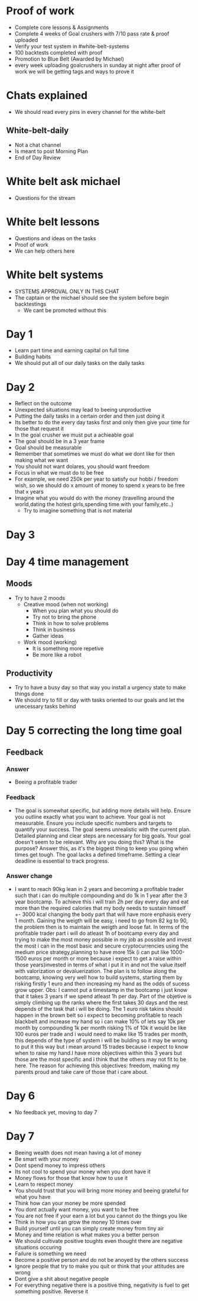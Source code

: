 # Proof of work
- Complete core lessons & Assignments
- Complete 4 weeks of Goal crushers with 7/10 pass rate & proof uploaded
- Verify your test system in #white-belt-systems
- 100 backtests completed with proof
- Promotion to Blue Belt (Awarded by Michael)
- every week uploading goalcrushers in sunday at night after proof of work we will be getting tags and ways to prove it
# Chats explained
- We should read every pins in every channel for the white-belt
## White-belt-daily
- Not a chat channel
- Is meant to post Morning Plan
- End of Day Review
# White belt ask michael
- Questions for the stream
# White belt lessons
- Questions and ideas on the tasks
- Proof of work
- We can help others here
# White belt systems
- SYSTEMS APPROVAL ONLY IN THIS CHAT
- The captain or the michael should see the system before begin backtestings
  - We cant be promoted without this
# Day 1
- Learn part time and earning capital on full time
- Building habits 
- We should put all of our daily tasks on the daily tasks
# Day 2
- Reflect on the outcome
- Unexpected situations may lead to beeing unproductive
- Putting the daily tasks in a certain order and then just doing it
- Its better to do the every day tasks first and only then give your time for those that request it
- In the goal crusher we must put a achieable goal
- The goal should be in a 3 year frame
- Goal should be measurable
- Remember that sometimes we must do what we dont like for then making what we want
- You should not want dolares, you should want freedom
- Focus in what we must do to be free
- For example, we need 250k per year to satisfy our hobbi / freedom wish, so we should do x amount of money to spend x years to be free that x years
- Imagine what you would do with the money (travelling around the world,dating the hotest girls,spending time with your family,etc..)
  - Try to imagine something that is not material
# Day 3
# Day 4 time management
## Moods
- Try to have 2 moods
  - Creative mood (when not working)
    - When you plan what you should do
    - Try not to bring the phone
    - Think in how to solve problems
    - Think in business
    - Gather ideas
  - Work mood (working)
    - It is something more repetive
    - Be more like a robot
## Productivity
- Try to have a busy day so that way you install a urgency state to make things done
- We should try to fill or day with tasks oriented to our goals and let the unecessary tasks behind
# Day 5 correcting the long time goal
## Feedback
### Answer
- Beeing a profitable trader
### Feedback
- The goal is somewhat specific, but adding more details will help. Ensure you outline exactly what you want to achieve. Your goal is not measurable. Ensure you include specific numbers and targets to quantify your success. The goal seems unrealistic with the current plan. Detailed planning and clear steps are necessary for big goals. Your goal doesn't seem to be relevant. Why are you doing this? What is the purpose? Answer this, as it's the biggest thing to keep you going when times get tough. The goal lacks a defined timeframe. Setting a clear deadline is essential to track progress.
### Answer change
- I want to reach 90kg lean in 2 years and becoming a profitable trader such that i can do multiple compounding and do 1k in 1 year after the 3 year bootcamp. To achieve this i will train 2h per day every day and eat more than the required calories that my body needs to sustain himself +- 3000 kcal changing the body part that will have more enphasis every 1 month. Gaining the weigth will be easy, i need to go from 82 kg to 90, the problem then is to maintain the weigth and loose fat. In terms of the profitable trader part i will do atleast 1h of bootcamp every day and trying to make the most money possible in my job as possible and invest the most i can in the most basic and secure cryptocurrencies using the medium price strategy,planning to have more 15k (i can put like 1000-1500 euros per month or more because i expect to get a raise within those years)invested in terms of what i put it in and not the value itself with valorization or devaluerization. The plan is to follow along the bootcamp, knowing very well how to build systems, starting them by risking firstly 1 euro and then increasing my hand as the odds of sucess grow upper. Obs: I cannot put a timestamp in the bootcamp i just know that it takes 3 years if we spend atleast 1h per day. Part of the objetive is simply climbing up the ranks where the first takes 30 days and the rest depends of the task that i will be doing. The 1 euro risk takins should happen in the brown belt so i expect to becoming profitable to reach blackbelt and increase my hand so i can make 10% of lets say 10k per month by compounding 1k per month risking 1% of 10k it would be like 100 euros per trade and i would need to make like 15 trades per month, this depends of the type of system i will be bulding so it may be wrong to put it this way but i mean around 15 trades because i expect to know when to raise my hand.I have more objectives within this 3 years but those are the most specific and i think that the others may not fit to be here. The reason for achieving this objectives: freedom, making my parents proud and take care of those that i care about.
# Day 6
- No feedback yet, moving to day 7
# Day 7
- Beeing wealth does not mean having a lot of money
- Be smart with your money
- Dont spend money to impress others
- Its not cool to spend your money when you dont have it
- Money flows for those that know how to use it
- Learn to respect money
- You should trust that you will bring more money and beeing grateful for what you have
- Think how can your money be more spended
- You dont actually want money, you want to be free
- You are not free if your earn a lot but you cannot do the things you like
- Think in how you can grow the money 10 times over
- Build yourself until you can simply create money from tiny air
- Money and time relation is what makes you a better person
- We should cultivate positive toughts even thought there are negative situations occuring
- Failure is something we need
- Become a positive person and do not be anoyed by the others success
- Ignore people that try to make you quit or think that your attitudes are wrong
- Dont give a shit about negative people
- For everything negative there is a positive thing, negativity is fuel to get something positive. Reverse it